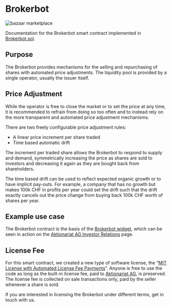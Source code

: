 # Brokerbot

![bazaar marketplace](https://aktionariat.com/images/bazaar.jpg)

Documentation for the Brokerbot smart contract implemented in [Brokerbot.sol](../src/shares/Brokerbot.sol).

## Purpose

The Brokerbot provides mechanisms for the selling and repurchasing of shares with automated price adjustments. The liquidity pool is provided by a single operator, usually the issuer itself.

## Price Adjustment

While the operator is free to close the market or to set the price at any time, it is recommended to refrain from doing so too often and to instead rely on the more transparent and automated price adjustment mechanisms.

There are two freely configurable price adjustment rules:

* A linear price increment per share traded
* Time based automatic drift

The increment per traded share allows the Brokerbot to respond to supply and demand, symmetrically increasing the price as shares are sold to investors and decreasing it again as they are bought back from shareholders.

The time based drift can be used to reflect expected organic growth or to have implicit pay-outs. For example, a company that has no growth but makes 100k CHF in profits per year could set the drift such that the drift exactly cancels out the price change from buying back 100k CHF worth of shares per year.

## Example use case

The Brokerbot contract is the basis of the [Brokerbot widget](https://aktionariat.com/brokerbot.html), which can be seen in action on the [Aktionariat AG Investor Relations](https://aktionariat.com/investors.html#brokerbot) page.

## License Fee

For this smart contract, we created a new type of software license, the “[MIT License with Automated License Fee Payments](https://github.com/aktionariat/contracts/blob/master/LICENSE)”. Anyone is free to use the code as long as the built-in license fee, paid to [Aktionariat AG](https://aktionariat.com/), is preserved. The license fee is collected on sale transactions only, paid by the seller whenever a share is sold.

If you are interested in licensing the Brokerbot under different terms, get in touch with us.
